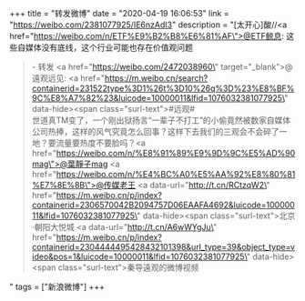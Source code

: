 +++
title = "转发微博"
date = "2020-04-19 16:06:53"
link = "https://weibo.com/2381077925/IE6nzAdI3"
description = "[太开心]酸//<a href=\"https://weibo.com/n/ETF%E9%B2%B8%E6%81%AF\">@ETF鲸息</a>: 这些自媒体没有底线，这个行业可能也存在价值观问题<br><blockquote> - 转发 <a href=\"https://weibo.com/2472038960\" target=\"_blank\">@遠观远见</a>: <a href=\"https://m.weibo.cn/search?containerid=231522type%3D1%26t%3D10%26q%3D%23%E8%BF%9C%E8%A7%82%23&luicode=10000011&lfid=1076032381077925\" data-hide><span class=\"surl-text\">#远观#</span></a> <br>世道真TM变了，一个刚出狱扬言“一辈子不打工”的小偷竟然被数家自媒体公司热捧，这样的风气究竟怎么回事？这样下去我们的三观会不会碎了一地？要流量要热度不要脸吗？<a href=\"https://weibo.com/n/%E8%91%89%E9%9D%9C%E5%AD%90mag\">@葉靜子mag</a> <a href=\"https://weibo.com/n/%E4%BC%A0%E5%AA%92%E8%80%81%E7%8E%8B\">@传媒老王</a> <a data-url=\"http://t.cn/RCtzqW2\" href=\"https://m.weibo.cn/p/index?containerid=2306570042B2094757D06EAAFA4692&luicode=10000011&lfid=1076032381077925\" data-hide><span class=\"surl-text\">北京·朝阳大悦城</span></a> <a data-url=\"http://t.cn/A6wWYgJu\" href=\"https://m.weibo.cn/p/index?containerid=2304444495428432101398&url_type=39&object_type=video&pos=1&luicode=10000011&lfid=1076032381077925\" data-hide><span class=\"surl-text\">秦导遠观的微博视频</span></a> </blockquote>"
tags = ["新浪微博"]
+++
